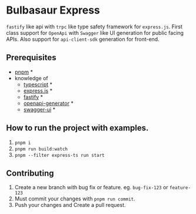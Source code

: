 # Bulbasaur Express

`fastify` like api with `trpc` like type safety framework for `express.js`.
First class support for `OpenApi` with `Swagger` like UI generation for public facing APIs.
Also support for `api-client-sdk` generation for front-end.

## Prerequisites

- [pnpm](https://pnpm.js.org/) *
- knowledge of
  - [typescript](https://www.typescriptlang.org/) *
  - [express.js](https://expressjs.com/) *
  - [fastify](https://www.fastify.io/) *
  - [openapi-generator](https://openapi-generator.tech/) *
  - [swagger-ui](https://swagger.io/) *

## How to run the project with examples.

1. `pnpm i`
2. `pnpm run build:watch`
3. `pnpm --filter express-ts run start`

## Contributing

1. Create a new branch with bug fix or feature. eg. `bug-fix-123` or `feature-123`
2. Must commit your changes with `pnpm run commit`.
3. Push your changes and Create a pull request.

